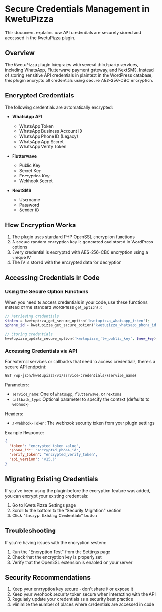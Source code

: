 # Secure Credentials Management in KwetuPizza

This document explains how API credentials are securely stored and accessed in the KwetuPizza plugin.

## Overview

The KwetuPizza plugin integrates with several third-party services, including WhatsApp, Flutterwave payment gateway, and NextSMS. Instead of storing sensitive API credentials in plaintext in the WordPress database, this plugin encrypts all credentials using secure AES-256-CBC encryption.

## Encrypted Credentials

The following credentials are automatically encrypted:

- **WhatsApp API**
  - WhatsApp Token
  - WhatsApp Business Account ID
  - WhatsApp Phone ID (Legacy)
  - WhatsApp App Secret
  - WhatsApp Verify Token

- **Flutterwave**
  - Public Key
  - Secret Key
  - Encryption Key
  - Webhook Secret

- **NextSMS**
  - Username
  - Password
  - Sender ID

## How Encryption Works

1. The plugin uses standard PHP OpenSSL encryption functions
2. A secure random encryption key is generated and stored in WordPress options
3. Every credential is encrypted with AES-256-CBC encryption using a unique IV
4. The IV is stored with the encrypted data for decryption

## Accessing Credentials in Code

### Using the Secure Option Functions

When you need to access credentials in your code, use these functions instead of the standard WordPress `get_option()`:

```php
// Retrieving credentials
$token = kwetupizza_get_secure_option('kwetupizza_whatsapp_token');
$phone_id = kwetupizza_get_secure_option('kwetupizza_whatsapp_phone_id');

// Storing credentials
kwetupizza_update_secure_option('kwetupizza_flw_public_key', $new_key);
```

### Accessing Credentials via API

For external services or callbacks that need to access credentials, there's a secure API endpoint:

```
GET /wp-json/kwetupizza/v1/service-credentials/{service_name}
```

Parameters:
- `service_name`: One of `whatsapp`, `flutterwave`, or `nextsms`
- `callback_type`: Optional parameter to specify the context (defaults to `webhook`)

Headers:
- `X-Webhook-Token`: The webhook security token from your plugin settings

Example Response:
```json
{
  "token": "encrypted_token_value",
  "phone_id": "encrypted_phone_id",
  "verify_token": "encrypted_verify_token",
  "api_version": "v15.0"
}
```

## Migrating Existing Credentials

If you've been using the plugin before the encryption feature was added, you can encrypt your existing credentials:

1. Go to KwetuPizza Settings page
2. Scroll to the bottom to the "Security Migration" section
3. Click "Encrypt Existing Credentials" button

## Troubleshooting

If you're having issues with the encryption system:

1. Run the "Encryption Test" from the Settings page
2. Check that the encryption key is properly set
3. Verify that the OpenSSL extension is enabled on your server

## Security Recommendations

1. Keep your encryption key secure - don't share it or expose it
2. Keep your webhook security token secure when interacting with the API
3. Regularly update your credentials as a security best practice
4. Minimize the number of places where credentials are accessed in code 